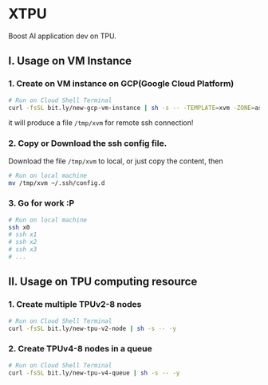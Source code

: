 # XTPU

Boost AI application dev on TPU.


## I. Usage on VM Instance

### 1. Create on VM instance on GCP(Google Cloud Platform)

```bash
# Run on Cloud Shell Terminal
curl -fsSL bit.ly/new-gcp-vm-instance | sh -s -- -TEMPLATE=xvm -ZONE=asia-east1-b -USER=m0nius
```

it will produce a file `/tmp/xvm` for remote ssh connection!

### 2. Copy or Download the ssh config file.

Download the file `/tmp/xvm` to local, or just copy the content, then

```bash
# Run on local machine
mv /tmp/xvm ~/.ssh/config.d
```

### 3. Go for work :P

```bash
# Run on local machine
ssh x0
# ssh x1
# ssh x2
# ssh x3
# ...
```

## II. Usage on TPU computing resource

### 1. Create multiple TPUv2-8 nodes

```bash
# Run on Cloud Shell Terminal
curl -fsSL bit.ly/new-tpu-v2-node | sh -s -- -y
```

### 2. Create TPUv4-8 nodes in a queue

```bash
# Run on Cloud Shell Terminal
curl -fsSL bit.ly/new-tpu-v4-queue | sh -s -- -y
```
